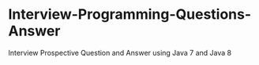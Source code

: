 # Interview-Programming-Questions-Answer
Interview Prospective Question and Answer using Java 7 and Java 8
